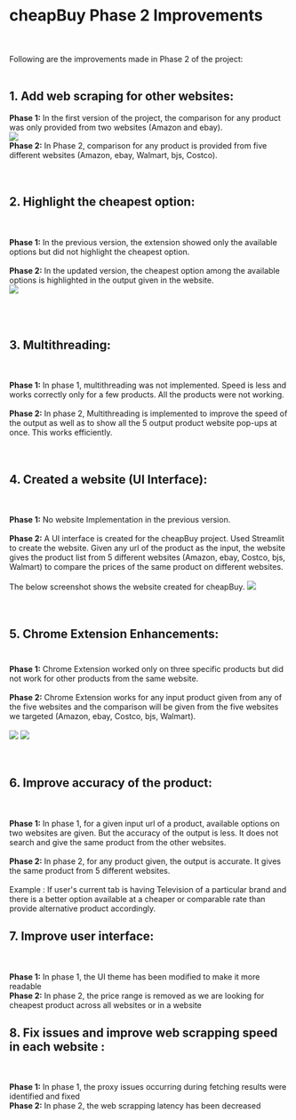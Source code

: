 # cheapBuy Phase 2 Improvements
<br><br>
Following are the improvements made in Phase 2 of the project:
<br><br>
## **1. Add web scraping for other websites:** <br>
**Phase 1:** In the first version of the project, the comparison for any product was only provided from two websites (Amazon and ebay).
<br>
<img src = https://github.com/anshulp2912/cheapBuy/blob/main/media/Phase1-extoutput.png>
<br>
**Phase 2:** In Phase 2, comparison for any product is provided from five different websites (Amazon, ebay, Walmart, bjs, Costco).
<br><br><br>
## **2. Highlight the cheapest option:**
<br><br>
**Phase 1:** In the previous version, the extension showed only the available options but did not highlight the cheapest option.
<br><br>
**Phase 2:** In the updated version, the cheapest option among the available options is highlighted in the output given in the website. <br>
<img src = "https://github.com/anshulp2912/cheapBuy/blob/main/media/highlight.jpeg"> <br>
<br><br><br>
## **3. Multithreading:**
<br><br>
**Phase 1:** In phase 1, multithreading was not implemented. Speed is less and works correctly only for a few products. All the products were not working.
<br><br>
**Phase 2:** In phase 2, Multithreading is implemented to improve the speed of the output as well as to show all the 5 output product website pop-ups at once. This works efficiently.
<br><br><br>
## **4. Created a website (UI Interface):**
<br><br>
**Phase 1:** No website Implementation in the previous version.<br><br>
**Phase 2:** A UI interface is created for the cheapBuy project. Used Streamlit to create the website. Given any url of the product as the input, the website gives the product list from 5 different websites (Amazon, ebay, Costco, bjs, Walmart) to compare the prices of the same product on different websites.<br><br>The below screenshot shows the website created for cheapBuy.
<img src = "https://github.com/anshulp2912/cheapBuy/blob/main/media/UIinterface.png">
<br><br><br>
## **5. Chrome Extension Enhancements:** <br><br>
**Phase 1:** Chrome Extension worked only on three specific products but did not work for other products from the same website.<br><br>
**Phase 2:** Chrome Extension works for any input product given from any of the five websites and the comparison will be given from the five websites we targeted (Amazon, ebay, Costco, bjs, Walmart).
<br><br>
<img src = "https://github.com/anshulp2912/cheapBuy/blob/main/media/CheapBuy_Extension.PNG">
<img src = "https://github.com/anshulp2912/cheapBuy/blob/main/media/CheapBuy_Extension_output.PNG">
<br><br><br>
## **6. Improve accuracy of the product:**
<br><br>
**Phase 1:** In phase 1, for a given input url of a product, available options on two websites are given. But the accuracy of the output is less. It does not search and give the same product from the other websites.<br><br>
**Phase 2:** In phase 2, for any product given, the output is accurate. It gives the same product from 5 different websites.<br><br>
Example : If user's current tab is having Television of a particular brand and there is a better option available at a cheaper or comparable rate than provide alternative product accordingly.
## **7. Improve user interface:**
<br><br>
**Phase 1:** In phase 1, the UI theme has been modified to make it more readable  
**Phase 2:** In phase 2, the price range is removed as we are looking for cheapest product across all websites or in a website
## **8. Fix issues and improve web scrapping speed in each website :**
<br><br>
**Phase 1:** In phase 1, the proxy issues occurring during fetching results were identified and fixed<br>
**Phase 2:** In phase 2, the web scrapping latency has been decreased


